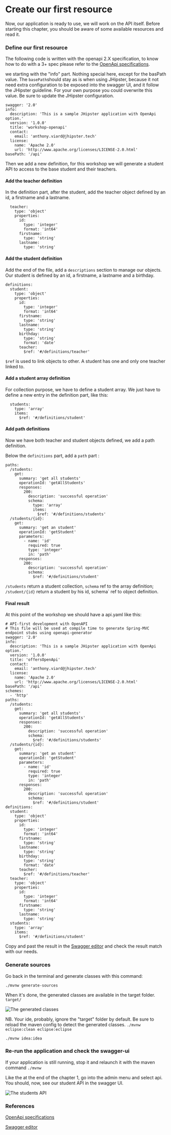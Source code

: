 # Create our first resource

Now, our application is ready to use, we will work on the API itself.
Before starting this chapter, you should be aware of some available resources and read it.

### Define our first resource
The following code is written with the openapi 2.X specification, to know how to do with a 3+ spec
please refer to the [OpenApi specifications](https://swagger.io/docs/specification/about/).

we starting with the "info" part. Nothing special here, except for the basPath value.
The `basePath`should stay as is when using JHipster, because it not need extra configuration to be exposed into the swagger UI,
and it follow the JHipster guideline. For your own purpose you could overwrite this value. Be sure to update the JHipster configuration.


```
swagger: '2.0'
info:
  description: 'This is a sample JHipster application with OpenApi option.'
  version: '1.0.0'
  title: 'workshop-openapi'
  contact:
    email: 'anthony.viard@jhipster.tech'
  license:
    name: 'Apache 2.0'
    url: 'http://www.apache.org/licenses/LICENSE-2.0.html'
basePath: '/api'
```

Then we add a new definition, for this workshop we will generate a student API to access to the base student and their teachers.

#### Add the teacher definition 

In the definition part, after the student, add the teacher object defined by an id, a firstname and a lastname.

```
  teacher:
    type: 'object'
    properties:
      id:
        type: 'integer'
        format: 'int64'
      firstname:
        type: 'string'
      lastname:
        type: 'string'
```

#### Add the student definition

Add the end of the file, add a `descriptions` section to manage our objects.
Our student is defined by an id, a firstname, a lastname and a birthday.

```
definitions:
  student:
    type: 'object'
    properties:
      id:
        type: 'integer'
        format: 'int64'
      firstname:
        type: 'string'
      lastname:
        type: 'string'
      birthday:
        type: 'string'
        format: 'date'
      teacher:
        $ref: '#/definitions/teacher'
```

`$ref` is used to link objects to other. A student has one and only one teacher linked to.

#### Add a student array definition
For collection purpose, we have to define a student array. We just have to define a new
entry in the definition part, like this:

```
  students:
    type: 'array'
    items:
      $ref: '#/definitions/student'
```

#### Add path definitions
Now we have both teacher and student objects defined, we add a path definition.

Below the `definitions` part, add a `path` part :

```
paths:
  /students:
    get:
      summary: 'get all students'
      operationId: 'getAllStudents'
      responses:
        200:
          description: 'successful operation'
          schema:
            type: 'array'
            items:
              $ref: '#/definitions/students'
  /students/{id}:
    get:
      summary: 'get an student'
      operationId: 'getStudent'
      parameters:
        - name: 'id'
          required: true
          type: 'integer'
          in: 'path'
      responses:
        200:
          description: 'successful operation'
          schema:
            $ref: '#/definitions/student'
```

`/students` return a student collection, `schema` ref to the array definition;
`/student/{id}` return a student by his id, schema` ref to object definition.

#### Final result
At this point of the workshop we should have a api.yaml like this:
```
# API-first development with OpenAPI
# This file will be used at compile time to generate Spring-MVC endpoint stubs using openapi-generator
swagger: '2.0'
info:
  description: 'This is a sample JHipster application with OpenApi option.'
  version: '1.0.0'
  title: 'offersOpenApi'
  contact:
    email: 'anthony.viard@jhipster.tech'
  license:
    name: 'Apache 2.0'
    url: 'http://www.apache.org/licenses/LICENSE-2.0.html'
basePath: '/api'
schemes:
  - 'http'
paths:
  /students:
    get:
      summary: 'get all students'
      operationId: 'getAllStudents'
      responses:
        200:
          description: 'successful operation'
          schema:
            $ref: '#/definitions/students'
  /students/{id}:
    get:
      summary: 'get an student'
      operationId: 'getStudent'
      parameters:
        - name: 'id'
          required: true
          type: 'integer'
          in: 'path'
      responses:
        200:
          description: 'successful operation'
          schema:
            $ref: '#/definitions/student'
definitions:
  student:
    type: 'object'
    properties:
      id:
        type: 'integer'
        format: 'int64'
      firstname:
        type: 'string'
      lastname:
        type: 'string'
      birthday:
        type: 'string'
        format: 'date'
      teacher:
        $ref: '#/definitions/teacher'
  teacher:
    type: 'object'
    properties:
      id:
        type: 'integer'
        format: 'int64'
      firstname:
        type: 'string'
      lastname:
        type: 'string'
  students:
    type: 'array'
    items:
      $ref: '#/definitions/student'
```

Copy and past the result in the [Swagger editor](http://editor.swagger.io/?_ga=2.149241014.1090305954.1575366310-1969853620.1574417188) and check the result match with our needs.

### Generate sources
Go back in the terminal and generate classes with this command:
```
./mvnw generate-sources
```

When it's done, the generated classes are available in the target folder. `target/`

![The generated classes](https://github.com/avdev4j/workshop-openapi/blob/master/resources/images/2/generated_classes.png)

NB. Your ide, probably, ignore the "target" folder by default. Be sure to reload the maven config to detect the generated classes.
`./mvnw eclipse:clean eclipse:eclipse`

`./mvnw idea:idea` 

### Re-run the application and check the swagger-ui
If your application is still running, stop it and relaunch it with the maven command
`./mvnw`

Like the at the end of the chapter 1, go into the admin menu and select api.
You should, now, see our student API in the swagger UI.

![The students API](https://github.com/avdev4j/workshop-openapi/blob/master/resources/images/2/students_api.png)



### References
[OpenApi specifications](https://swagger.io/docs/specification/about/)

[Swagger editor](http://editor.swagger.io/?_ga=2.149241014.1090305954.1575366310-1969853620.1574417188)
